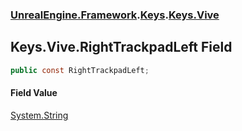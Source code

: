 ### [UnrealEngine.Framework](./UnrealEngine-Framework.md 'UnrealEngine.Framework').[Keys](./UnrealEngine-Framework-Keys.md 'UnrealEngine.Framework.Keys').[Keys.Vive](./UnrealEngine-Framework-Keys-Vive.md 'UnrealEngine.Framework.Keys.Vive')
## Keys.Vive.RightTrackpadLeft Field
  
```csharp
public const RightTrackpadLeft;
```
#### Field Value
[System.String](https://docs.microsoft.com/en-us/dotnet/api/System.String 'System.String')  
